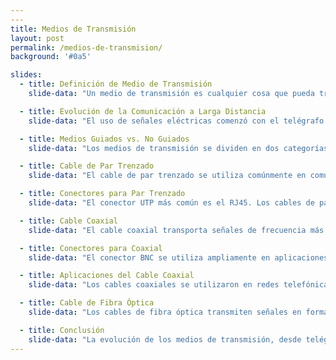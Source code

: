 ```yaml
---
---
title: Medios de Transmisión
layout: post
permalink: /medios-de-transmision/
background: '#0a5'

slides:
  - title: Definición de Medio de Transmisión
    slide-data: "Un medio de transmisión es cualquier cosa que pueda transportar información de una fuente a un destino. En comunicaciones de datos, esto se refiere típicamente a espacio libre, cables metálicos o cables de fibra óptica."

  - title: Evolución de la Comunicación a Larga Distancia
    slide-data: "El uso de señales eléctricas comenzó con el telégrafo de Morse en el siglo XIX. El teléfono fue inventado en 1869, extendiendo la voz humana a través de medios metálicos. La comunicación inalámbrica comenzó en 1895 con Hertz."

  - title: Medios Guiados vs. No Guiados
    slide-data: "Los medios de transmisión se dividen en dos categorías:\n<strong>Guiados:</strong> Cables de par trenzado, cables coaxiales, cables de fibra óptica.\n<strong>No guiados:</strong> Espacio libre, donde las señales se propagan sin un medio físico."

  - title: Cable de Par Trenzado
    slide-data: "El cable de par trenzado se utiliza comúnmente en comunicaciones.\n<strong>UTP:</strong> Par Trenzado No Apantallado, efectivo para minimizar la interferencia.\n<strong>STP:</strong> Par Trenzado Apantallado, tiene una envoltura de metal para reducir el ruido.\nLas categorías definidas por la EIA van del 1 (más bajo) al 7 (más alto)."

  - title: Conectores para Par Trenzado
    slide-data: "El conector UTP más común es el RJ45. Los cables de par trenzado se utilizan en líneas telefónicas y DSL, proporcionando canales de voz y datos."

  - title: Cable Coaxial
    slide-data: "El cable coaxial transporta señales de frecuencia más alta. Consiste en un conductor central y un escudo exterior que sirve como conductor y protección contra el ruido. Las clasificaciones RG categorizan los cables coaxiales según especificaciones."

  - title: Conectores para Coaxial
    slide-data: "El conector BNC se utiliza ampliamente en aplicaciones coaxiales. Los conectores BNC T se utilizan en redes Ethernet, mientras que los terminadores evitan la reflexión de la señal."

  - title: Aplicaciones del Cable Coaxial
    slide-data: "Los cables coaxiales se utilizaron en redes telefónicas analógicas y todavía se aplican en televisión por cable y LANs Ethernet, aunque han sido reemplazados en gran medida por cables de fibra óptica."

  - title: Cable de Fibra Óptica
    slide-data: "Los cables de fibra óptica transmiten señales en forma de luz. La luz cambia de dirección al entrar en diferentes sustancias, lo que permite una transmisión de datos a alta velocidad."

  - title: Conclusión
    slide-data: "La evolución de los medios de transmisión, desde telégrafos hasta fibra óptica, ha mejorado la calidad y velocidad de la comunicación. Seleccionar el medio apropiado es crucial para aplicaciones específicas."
---
```




    
